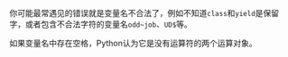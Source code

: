 你可能最常遇见的错误就是变量名不合法了，例如不知道`class`和`yield`是保留字，或者包含不合法字符的变量名`odd~job`、`UD$`等。

如果变量名中存在空格，Python认为它是没有运算符的两个运算对象。